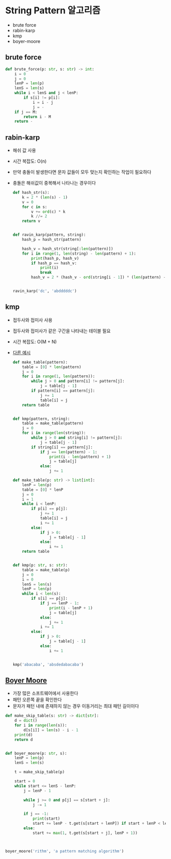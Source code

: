 # String Pattern 알고리즘

- brute force
- rabin-karp 
- kmp
- boyer-moore

## brute force

```python
def brute_force(p: str, s: str) -> int:
    i = 0
    j = 0
    lenP = len(p)
    lenS = len(s)
    while i < lenS and j < lenP:
        if s[i] != p[i]:
            i = i - j
            j = -
   	if j == M:
        return i - M
   	return -
```



## rabin-karp

- 해쉬 값 사용

- 시간 복잡도: O(n)

- 만약 충돌이 발생한다면 문자 값들이 모두 맞는지 확인하는 작업이 필요하다

- 충돌은 해쉬값이 중복해서 나타나는 경우이다

  ```python
  def hash_str(s):
      k = 2 * (len(s) - 1)
      v = 0
      for c in s:
          v += ord(c) * k
          k //= 2
      return v
  
  
  def ravin_karp(pattern, string):
      hash_p = hash_str(pattern)
  
      hash_v = hash_str(string[:len(pattern)])
      for i in range(1, len(string) - len(pattern) + 1):
          print(hash_p, hash_v)
          if hash_p == hash_v:
              print(i)
              break
          hash_v = 2 * (hash_v - ord(string[i - 1]) * (len(pattern) - 1) * 2) + ord(string[i + len(pattern)])
  
  
  ravin_karp('dc', 'abdddddc')
  ```

  

## kmp

- 접두사와 접미사 사용

- 접두사와 접미사가 같은 구간을 나타내는 테이블 필요

- 시간 복잡도: O(M + N)

- [다른 예시](https://www.geeksforgeeks.org/python-program-for-kmp-algorithm-for-pattern-searching-2/)

  ```python
  def make_table(pattern):
      table = [0] * len(pattern)
      j = 0
      for i in range(1, len(pattern)):
          while j > 0 and pattern[i] != pattern[j]:
              j = table[j - 1]
          if pattern[i] == pattern[j]:
              j += 1
              table[i] = j
      return table
  
  
  def kmp(pattern, string):
      table = make_table(pattern) 
      j = 0
      for i in range(len(string)):
          while j > 0 and string[i] != pattern[j]:
              j = table[j - 1]
          if string[i] == pattern[j]:
              if j == len(pattern) - 1:
                  print(i - len(pattern) + 1)
                  j = table[j]
              else:
                  j += 1
  ```

  ```python
  def make_table(p: str) -> list[int]:
      lenP = len(p)
      table = [0] * lenP
      j = 0
      i = 1
      while i < lenP:
          if p[i] == p[j]:
              j += 1
              table[i] = j
              i += 1
          else:
              if j > 0:
                  j = table[j - 1]
              else:
                  i += 1
      return table
  
  
  def kmp(p: str, s: str):
      table = make_table(p)
      j = 0
      i = 0
      lenS = len(s)
      lenP = len(p)
      while i < len(s):
          if s[i] == p[j]:
              if j == lenP - 1:
                  print(i - lenP + 1)
                  j = table[j]
              else:
                  j += 1
              i += 1
          else:
              if j > 0:
                  j = table[j - 1]
              else:
                  i += 1
  
  
  kmp('abacaba', 'absdedabacaba')
  
  ```

  

## [Boyer Moore](https://www.geeksforgeeks.org/boyer-moore-algorithm-for-pattern-searching/)

- 가장 많은 소프트웨어에서 사용한다
- 패턴 오른쪽 끝을 확인한다
- 문자가 패턴 내에 존재하지 않는 경우 이동거리는 최대 패턴 길이이다 

```python
def make_skip_table(s: str) -> dict[str]:
    d = dict()
    for i in range(len(s)):
        d[s[i]] = len(s) - i - 1
    print(d)
    return d


def boyer_moore(p: str, s):
    lenP = len(p)
    lenS = len(s)

    t = make_skip_table(p)

    start = 0
    while start <= lenS - lenP:
        j = lenP - 1

        while j >= 0 and p[j] == s[start + j]:
            j -= 1

        if j == -1:
            print(start)
            start += lenP - t.get(s[start + lenP]) if start + lenP < lenS else 1
        else:
            start += max(1, t.get(s[start + j], lenP + 1))



boyer_moore('rithm', 'a pattern matching algorithm')

```

